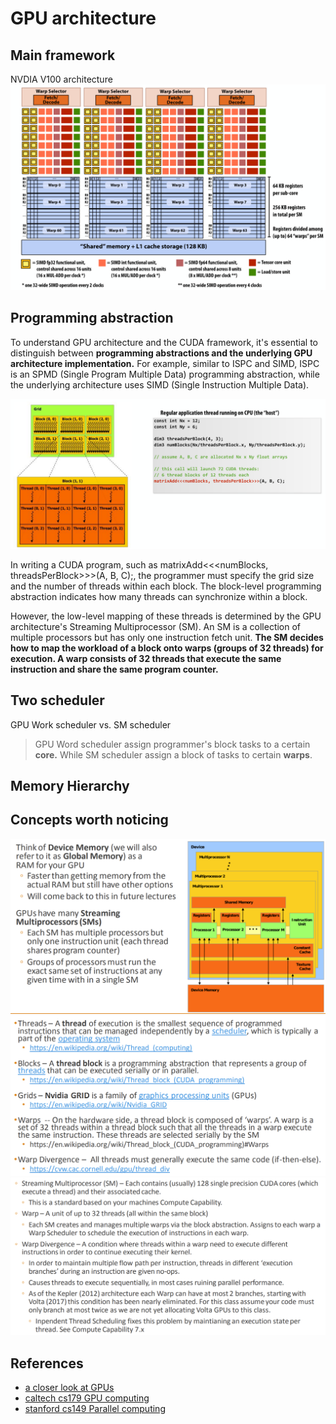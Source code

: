 # GPU architecture
## Main framework
NVDIA V100 architecture
![](../png/v100arch.png)

## Programming abstraction
To understand GPU architecture and the CUDA framework, it's essential to distinguish between **programming abstractions and the underlying GPU architecture implementation.** For example, similar to ISPC and SIMD, ISPC is an SPMD (Single Program Multiple Data) programming abstraction, while the underlying architecture uses SIMD (Single Instruction Multiple Data).

![](../png/gpugrid.png)

In writing a CUDA program, such as matrixAdd<<<numBlocks, threadsPerBlock>>>(A, B, C);, the programmer must specify the grid size and the number of threads within each block. The block-level programming abstraction indicates how many threads can synchronize within a block.

However, the low-level mapping of these threads is determined by the GPU architecture's Streaming Multiprocessor (SM). An SM is a collection of multiple processors but has only one instruction fetch unit. **The SM decides how to map the workload of a block onto warps (groups of 32 threads) for execution. A warp consists of 32 threads that execute the same instruction and share the same program counter.**

## Two scheduler
GPU Work scheduler vs. SM scheduler
> GPU Word scheduler assign programmer's block tasks to a certain **core.** While SM scheduler assign a block of tasks to certain **warps**.

## Memory Hierarchy


## Concepts worth noticing
![](../png/mainframe.png)
![](../png/gpukeyword.png)
![](../png/gpukeywordhardware.png)
## References
* [a closer look at GPUs](https://www.researchgate.net/publication/220422248_A_closer_look_at_GPUs)
* [caltech cs179 GPU computing](http://courses.cms.caltech.edu/cs179/)
* [stanford cs149 Parallel computing](https://www.cs.cmu.edu/~15418/)
